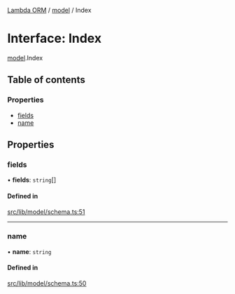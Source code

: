 [Lambda ORM](../README.md) / [model](../modules/model.md) / Index

# Interface: Index

[model](../modules/model.md).Index

## Table of contents

### Properties

- [fields](model.Index.md#fields)
- [name](model.Index.md#name)

## Properties

### fields

• **fields**: `string`[]

#### Defined in

[src/lib/model/schema.ts:51](https://github.com/FlavioLionelRita/lambdaorm/blob/0fd718a/src/lib/model/schema.ts#L51)

___

### name

• **name**: `string`

#### Defined in

[src/lib/model/schema.ts:50](https://github.com/FlavioLionelRita/lambdaorm/blob/0fd718a/src/lib/model/schema.ts#L50)
